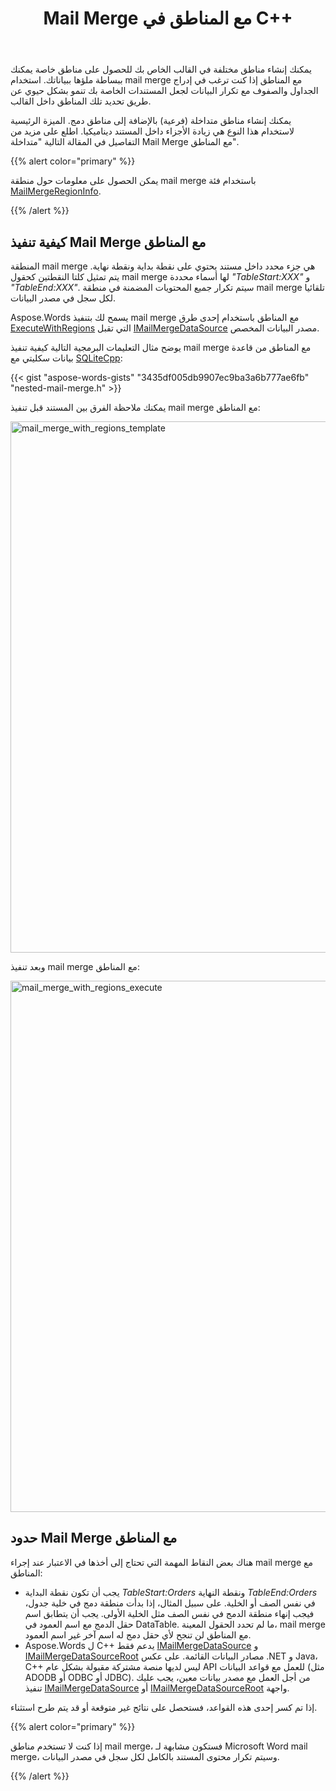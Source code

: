 ﻿---
title: Mail Merge مع المناطق في C++
second_title: Aspose.Words ل C++
articleTitle: Mail Merge مع المناطق
linktitle: Mail Merge مع المناطق
type: docs
description: "قم بإنشاء مناطق مختلفة في القالب الخاص بك للحصول على مناطق خاصة يمكنك ببساطة ملؤها ببياناتك. استخدام mail merge مع المناطق إذا كنت ترغب في إدراج الجداول والصفوف مع تكرار البيانات لجعل المستندات الخاصة بك تنمو بشكل حيوي."
keywords: "how to execute mail merge c++"
weight: 20
url: /ar/cpp/mail-merge-with-regions/
---

يمكنك إنشاء مناطق مختلفة في القالب الخاص بك للحصول على مناطق خاصة يمكنك ببساطة ملؤها ببياناتك. استخدام mail merge مع المناطق إذا كنت ترغب في إدراج الجداول والصفوف مع تكرار البيانات لجعل المستندات الخاصة بك تنمو بشكل حيوي عن طريق تحديد تلك المناطق داخل القالب.

يمكنك إنشاء مناطق متداخلة (فرعية) بالإضافة إلى مناطق دمج. الميزة الرئيسية لاستخدام هذا النوع هي زيادة الأجزاء داخل المستند ديناميكيا. اطلع على مزيد من التفاصيل في المقالة التالية "متداخلة Mail Merge مع المناطق".

{{% alert color="primary" %}}

يمكن الحصول على معلومات حول منطقة mail merge باستخدام فئة [MailMergeRegionInfo](https://reference.aspose.com/words/cpp/aspose.words.mailmerging/mailmergeregioninfo/).

{{% /alert %}}

## كيفية تنفيذ Mail Merge مع المناطق

المنطقة mail merge هي جزء محدد داخل مستند يحتوي على نقطة بداية ونقطة نهاية. يتم تمثيل كلتا النقطتين كحقول mail merge لها أسماء محددة *"TableStart:XXX"* و *"TableEnd:XXX"*. سيتم تكرار جميع المحتويات المضمنة في منطقة mail merge تلقائيا لكل سجل في مصدر البيانات.

Aspose.Words يسمح لك بتنفيذ mail merge مع المناطق باستخدام إحدى طرق [ExecuteWithRegions](https://reference.aspose.com/words/cpp/aspose.words.mailmerging/mailmerge/executewithregions/) التي تقبل [IMailMergeDataSource](https://reference.aspose.com/words/cpp/aspose.words.mailmerging/imailmergedatasource/) مصدر البيانات المخصص.

يوضح مثال التعليمات البرمجية التالية كيفية تنفيذ mail merge مع المناطق من قاعدة بيانات سكليتي مع [SQLiteCpp](https://github.com/SRombauts/SQLiteCpp):

{{< gist "aspose-words-gists" "3435df005db9907ec9ba3a6b777ae6fb" "nested-mail-merge.h" >}}

يمكنك ملاحظة الفرق بين المستند قبل تنفيذ mail merge مع المناطق:

<img src="execute-mail-merge-with-regions-1.png" alt="mail_merge_with_regions_template" style="width:850px"/>

وبعد تنفيذ mail merge مع المناطق:

<img src="execute-mail-merge-with-regions-2.png" alt="mail_merge_with_regions_execute" style="width:850px"/>

## حدود Mail Merge مع المناطق

هناك بعض النقاط المهمة التي تحتاج إلى أخذها في الاعتبار عند إجراء mail merge مع المناطق:

* يجب أن تكون نقطة البداية *TableStart:Orders* ونقطة النهاية *TableEnd:Orders* في نفس الصف أو الخلية. على سبيل المثال، إذا بدأت منطقة دمج في خلية جدول، فيجب إنهاء منطقة الدمج في نفس الصف مثل الخلية الأولى.
  يجب أن يتطابق اسم حقل الدمج مع اسم العمود في DataTable. ما لم تحدد الحقول المعينة، mail merge مع المناطق لن تنجح لأي حقل دمج له اسم آخر غير اسم العمود.
* Aspose.Words ل C++ يدعم فقط [IMailMergeDataSource](https://reference.aspose.com/words/cpp/aspose.words.mailmerging/imailmergedatasource/) و [IMailMergeDataSourceRoot](https://reference.aspose.com/words/cpp/aspose.words.mailmerging/imailmergedatasourceroot/) مصادر البيانات القائمة. على عكس .NET و Java، C++ ليس لديها منصة مشتركة مقبولة بشكل عام API للعمل مع قواعد البيانات (مثل ADODB أو ODBC أو JDBC). من أجل العمل مع مصدر بيانات معين، يجب عليك تنفيذ [IMailMergeDataSource](https://reference.aspose.com/words/cpp/aspose.words.mailmerging/imailmergedatasource/) أو [IMailMergeDataSourceRoot](https://reference.aspose.com/words/cpp/aspose.words.mailmerging/imailmergedatasourceroot/) واجهة.

إذا تم كسر إحدى هذه القواعد، فستحصل على نتائج غير متوقعة أو قد يتم طرح استثناء.

{{% alert color="primary" %}}

إذا كنت لا تستخدم مناطق mail merge، فستكون مشابهة لـ Microsoft Word mail merge، وسيتم تكرار محتوى المستند بالكامل لكل سجل في مصدر البيانات.

{{% /alert %}}

